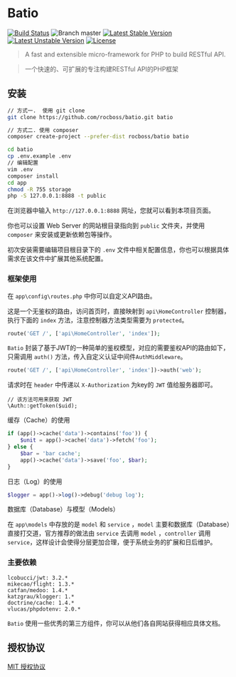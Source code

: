 # Batio
[![Build Status](https://www.travis-ci.org/rocboss/batio.svg?branch=master)](https://www.travis-ci.org/rocboss/batio)
![Branch master](https://img.shields.io/badge/branch-master-brightgreen.svg?style=flat-square)
[![Latest Stable Version](https://poser.pugx.org/rocboss/batio/v/stable.svg?format=flat-square)](https://packagist.org/packages/rocboss/batio)
[![Latest Unstable Version](https://poser.pugx.org/rocboss/batio/v/unstable.svg?format=flat-square)](https://packagist.org/packages/rocboss/batio)
[![License](https://poser.pugx.org/rocboss/batio/license?format=flat-square)](https://packagist.org/packages/rocboss/batio)

>   A fast and extensible micro-framework for PHP to build RESTful API.

>   一个快速的、可扩展的专注构建RESTful API的PHP框架

## 安装

```bash
// 方式一.  使用 git clone
git clone https://github.com/rocboss/batio.git batio

// 方式二. 使用 composer
composer create-project --prefer-dist rocboss/batio batio

cd batio
cp .env.example .env
// 编辑配置
vim .env
composer install
cd app
chmod -R 755 storage
php -S 127.0.0.1:8888 -t public
```
在浏览器中输入 `http://127.0.0.1:8888` 网址，您就可以看到本项目页面。

你也可以设置 Web Server 的网站根目录指向到 `public` 文件夹，并使用 `composer` 来安装或更新依赖包等操作。

初次安装需要编辑项目根目录下的 `.env` 文件中相关配置信息，你也可以根据具体需求在该文件中扩展其他系统配置。


### 框架使用
在 `app\config\routes.php` 中你可以自定义API路由。

这是一个无鉴权的路由，访问首页时，直接映射到 `api\HomeController` 控制器，执行下面的 `index` 方法，注意控制器方法类型需要为 `protected`。

```php
route('GET /', ['api\HomeController', 'index']);
```

`Batio` 封装了基于JWT的一种简单的鉴权模型，对应的需要鉴权API的路由如下，只需调用 `auth()` 方法，传入自定义认证中间件`AuthMiddleware`。
```php
route('GET /', ['api\HomeController', 'index'])->auth('web');
```

请求时在 `header` 中传递以 `X-Authorization` 为key的 `JWT` 值给服务器即可。
```
// 该方法可用来获取 JWT
\Auth::getToken($uid);
```

缓存（Cache）的使用

```php
if (app()->cache('data')->contains('foo')) {
    $unit = app()->cache('data')->fetch('foo');
} else {
    $bar = 'bar cache';
    app()->cache('data')->save('foo', $bar);
}
```
日志（Log）的使用

```php
$logger = app()->log()->debug('debug log');
```


数据库（Database）与模型（Models）

在 `app\models` 中存放的是 `model` 和 `service` ，`model` 主要和数据库（Database）直接打交道，官方推荐的做法由 `service` 去调用 `model` ，`controller` 调用 `service`，这样设计会使得分层更加合理，便于系统业务的扩展和日后维护。

### 主要依赖
```
lcobucci/jwt: 3.2.*
mikecao/flight: 1.3.*
catfan/medoo: 1.4.*
katzgrau/klogger: 1.*
doctrine/cache: 1.4.*
vlucas/phpdotenv: 2.0.*
```
`Batio` 使用一些优秀的第三方组件，你可以从他们各自网站获得相应具体文档。


## 授权协议

 [MIT 授权协议](http://opensource.org/licenses/MIT)
